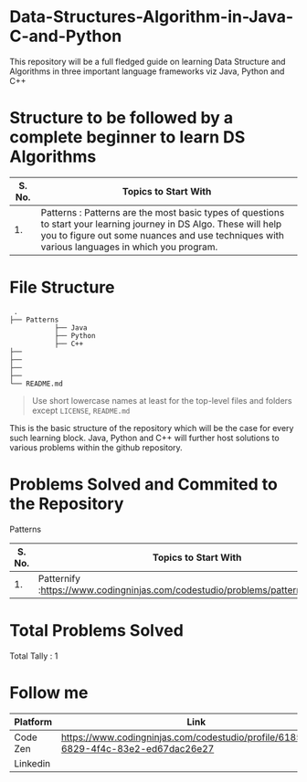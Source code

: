 # Data-Structures-Algorithm-in-Java-C-and-Python
This repository will be a full fledged guide on learning Data Structure and Algorithms in three important language frameworks viz Java, Python and C++

# Structure to be followed by a complete beginner to learn DS Algorithms 
S. No.  | Topics to Start With 
------------- | -------------
1.   | Patterns : Patterns are the most basic types of questions to start your learning journey in DS Algo. These will help you to figure out some nuances and use techniques with various languages in which you program. 


# File Structure 


     .
    ├── Patterns                   
               ├── Java
               ├── Python
               ├── C++          
    ├── 
    ├──
    ├── 
    ├── 
    └── README.md

> Use short lowercase names at least for the top-level files and folders except
> `LICENSE`, `README.md`

This is the basic structure of the repository which will be the case for every such learning block. Java, Python and C++ will further host solutions to various problems within the github repository. 

# Problems Solved and Commited to the Repository 

Patterns 

S. No.  | Topics to Start With 
------------- | -------------
1.   | Patternify :https://www.codingninjas.com/codestudio/problems/pattern_ify_893282 


# Total Problems Solved 

Total Tally : 1


# Follow me 

Platform  | Link
------------- | -------------
Code Zen   | https://www.codingninjas.com/codestudio/profile/6185026d-6829-4f4c-83e2-ed67dac26e27
Linkedin   | 

